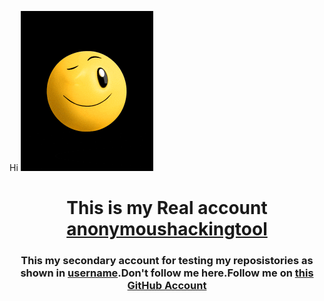 <!---
- 👋 Hi, I’m @account-for-test
- 👀 I’m interested in ...
- 🌱 I’m currently learning ...
- 💞️ I’m looking to collaborate on ...
- 📫 How to reach me ...


account-for-test/account-for-test is a ✨ special ✨ repository because its `README.md` (this file) appears on your GitHub profile.
You can click the Preview link to take a look at your changes.
--->

  <p align"center">Hi
<img src="https://github.com/account-for-test/account-for-test/blob/805eb993d1addb7b7912ad9d7e7bd2eacb5935a8/uploads/giphy.gif"
</p>
  <h1 align="center">
    This is my Real account 
    <a href="https://github.com/anonymoushackingtool">anonymoushackingtool</a>
  </h1>
  
  <h3 align="center">This my secondary account for testing my reposistories as shown in <a href="https://github.com/account-for-test">username</a>.Don't follow me here.Follow me on <a href="https://github.com/anonymoushackingtool">this GitHub Account</a></h3>
